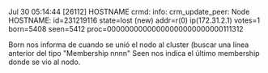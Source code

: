 Jul 30 05:14:44 [26112] HOSTNAME	crmd:     info: crm_update_peer:  Node HOSTNAME: id=231219116 state=lost (new) addr=r(0) ip(172.31.2.1)  votes=1 born=5408 seen=5412 proc=00000000000000000000000000111312

Born nos informa de cuando se unió el nodo al cluster (buscar una línea anterior del tipo "Membership nnnn"
Seen nos indica el último membership donde se vio al nodo.




